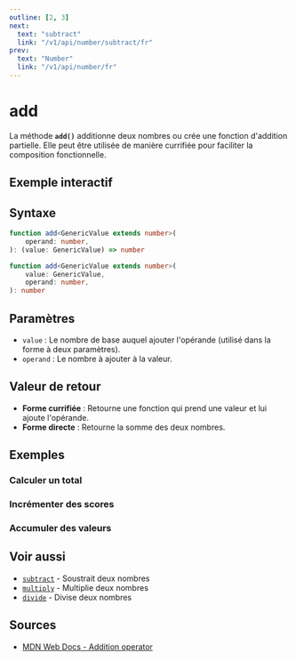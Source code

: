 ```yaml
---
outline: [2, 3]
next:
  text: "subtract"
  link: "/v1/api/number/subtract/fr"
prev:
  text: "Number"
  link: "/v1/api/number/fr"
---
```


# add

La méthode **`add()`** additionne deux nombres ou crée une fonction d'addition partielle. Elle peut être utilisée de manière currifiée pour faciliter la composition fonctionnelle.

## Exemple interactif

<MonacoTSEditor
  src="/v1/api/number/add/examples/tryout.doc.ts"
  majorVersion="v1"
  height="200px"
/>

## Syntaxe

```typescript
function add<GenericValue extends number>(
	operand: number,
): (value: GenericValue) => number

function add<GenericValue extends number>(
	value: GenericValue,
	operand: number,
): number
```

## Paramètres

- `value` : Le nombre de base auquel ajouter l'opérande (utilisé dans la forme à deux paramètres).
- `operand` : Le nombre à ajouter à la valeur.

## Valeur de retour

- **Forme currifiée** : Retourne une fonction qui prend une valeur et lui ajoute l'opérande.
- **Forme directe** : Retourne la somme des deux nombres.

## Exemples

### Calculer un total

<MonacoTSEditor
  	src="/v1/api/number/add/examples/calculateTotal.doc.ts"
  	majorVersion="v1"
	height="400px"
/>

### Incrémenter des scores

<MonacoTSEditor
  	src="/v1/api/number/add/examples/incrementScores.doc.ts"
  	majorVersion="v1"
	height="400px"
/>

### Accumuler des valeurs

<MonacoTSEditor
  	src="/v1/api/number/add/examples/accumulateValues.doc.ts"
  	majorVersion="v1"
	height="800px"
/>

## Voir aussi

- [`subtract`](/v1/api/number/subtract/fr) - Soustrait deux nombres
- [`multiply`](/v1/api/number/multiply/fr) - Multiplie deux nombres
- [`divide`](/v1/api/number/divide/fr) - Divise deux nombres

## Sources

- [MDN Web Docs - Addition operator](https://developer.mozilla.org/fr/docs/Web/JavaScript/Reference/Operators/Addition)
